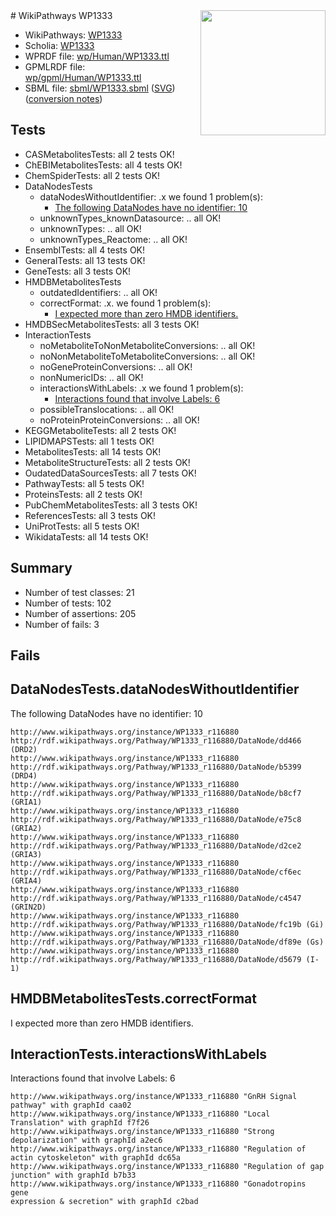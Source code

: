 <img style="float: right; width: 200px" src="../logo.png" />
# WikiPathways WP1333

* WikiPathways: [WP1333](https://identifiers.org/wikipathways:WP1333)
* Scholia: [WP1333](https://scholia.toolforge.org/wikipathways/WP1333)
* WPRDF file: [wp/Human/WP1333.ttl](../wp/Human/WP1333.ttl)
* GPMLRDF file: [wp/gpml/Human/WP1333.ttl](../wp/gpml/Human/WP1333.ttl)
* SBML file: [sbml/WP1333.sbml](../sbml/WP1333.sbml) ([SVG](../sbml/WP1333.svg)) ([conversion notes](../sbml/WP1333.txt))

## Tests
* CASMetabolitesTests: all 2 tests OK!
* ChEBIMetabolitesTests: all 4 tests OK!
* ChemSpiderTests: all 2 tests OK!
* DataNodesTests
    * dataNodesWithoutIdentifier: .x we found 1 problem(s):
        * [The following DataNodes have no identifier: 10](#8792c490)
    * unknownTypes_knownDatasource: .. all OK!
    * unknownTypes: .. all OK!
    * unknownTypes_Reactome: .. all OK!
* EnsemblTests: all 4 tests OK!
* GeneralTests: all 13 tests OK!
* GeneTests: all 3 tests OK!
* HMDBMetabolitesTests
    * outdatedIdentifiers: .. all OK!
    * correctFormat: .x. we found 1 problem(s):
        * [I expected more than zero HMDB identifiers.](#ad154c1e)
* HMDBSecMetabolitesTests: all 3 tests OK!
* InteractionTests
    * noMetaboliteToNonMetaboliteConversions: .. all OK!
    * noNonMetaboliteToMetaboliteConversions: .. all OK!
    * noGeneProteinConversions: .. all OK!
    * nonNumericIDs: .. all OK!
    * interactionsWithLabels: .x we found 1 problem(s):
        * [Interactions found that involve Labels: 6](#630d267d)
    * possibleTranslocations: .. all OK!
    * noProteinProteinConversions: .. all OK!
* KEGGMetaboliteTests: all 2 tests OK!
* LIPIDMAPSTests: all 1 tests OK!
* MetabolitesTests: all 14 tests OK!
* MetaboliteStructureTests: all 2 tests OK!
* OudatedDataSourcesTests: all 7 tests OK!
* PathwayTests: all 5 tests OK!
* ProteinsTests: all 2 tests OK!
* PubChemMetabolitesTests: all 3 tests OK!
* ReferencesTests: all 3 tests OK!
* UniProtTests: all 5 tests OK!
* WikidataTests: all 14 tests OK!


## Summary

* Number of test classes: 21
* Number of tests: 102
* Number of assertions: 205
* Number of fails: 3

## Fails

<a name="8792c490" />

## DataNodesTests.dataNodesWithoutIdentifier

The following DataNodes have no identifier: 10
```
http://www.wikipathways.org/instance/WP1333_r116880 http://rdf.wikipathways.org/Pathway/WP1333_r116880/DataNode/dd466 (DRD2)
http://www.wikipathways.org/instance/WP1333_r116880 http://rdf.wikipathways.org/Pathway/WP1333_r116880/DataNode/b5399 (DRD4)
http://www.wikipathways.org/instance/WP1333_r116880 http://rdf.wikipathways.org/Pathway/WP1333_r116880/DataNode/b8cf7 (GRIA1)
http://www.wikipathways.org/instance/WP1333_r116880 http://rdf.wikipathways.org/Pathway/WP1333_r116880/DataNode/e75c8 (GRIA2)
http://www.wikipathways.org/instance/WP1333_r116880 http://rdf.wikipathways.org/Pathway/WP1333_r116880/DataNode/d2ce2 (GRIA3)
http://www.wikipathways.org/instance/WP1333_r116880 http://rdf.wikipathways.org/Pathway/WP1333_r116880/DataNode/cf6ec (GRIA4)
http://www.wikipathways.org/instance/WP1333_r116880 http://rdf.wikipathways.org/Pathway/WP1333_r116880/DataNode/c4547 (GRIN2D)
http://www.wikipathways.org/instance/WP1333_r116880 http://rdf.wikipathways.org/Pathway/WP1333_r116880/DataNode/fc19b (Gi)
http://www.wikipathways.org/instance/WP1333_r116880 http://rdf.wikipathways.org/Pathway/WP1333_r116880/DataNode/df89e (Gs)
http://www.wikipathways.org/instance/WP1333_r116880 http://rdf.wikipathways.org/Pathway/WP1333_r116880/DataNode/d5679 (I-1)
```

<a name="ad154c1e" />

## HMDBMetabolitesTests.correctFormat

I expected more than zero HMDB identifiers.
<a name="630d267d" />

## InteractionTests.interactionsWithLabels

Interactions found that involve Labels: 6
```
http://www.wikipathways.org/instance/WP1333_r116880 "GnRH Signal pathway" with graphId caa02
http://www.wikipathways.org/instance/WP1333_r116880 "Local Translation" with graphId f7f26
http://www.wikipathways.org/instance/WP1333_r116880 "Strong depolarization" with graphId a2ec6
http://www.wikipathways.org/instance/WP1333_r116880 "Regulation of actin cytoskeleton" with graphId dc65a
http://www.wikipathways.org/instance/WP1333_r116880 "Regulation of gap junction" with graphId b7b33
http://www.wikipathways.org/instance/WP1333_r116880 "Gonadotropins gene 
expression & secretion" with graphId c2bad
```

